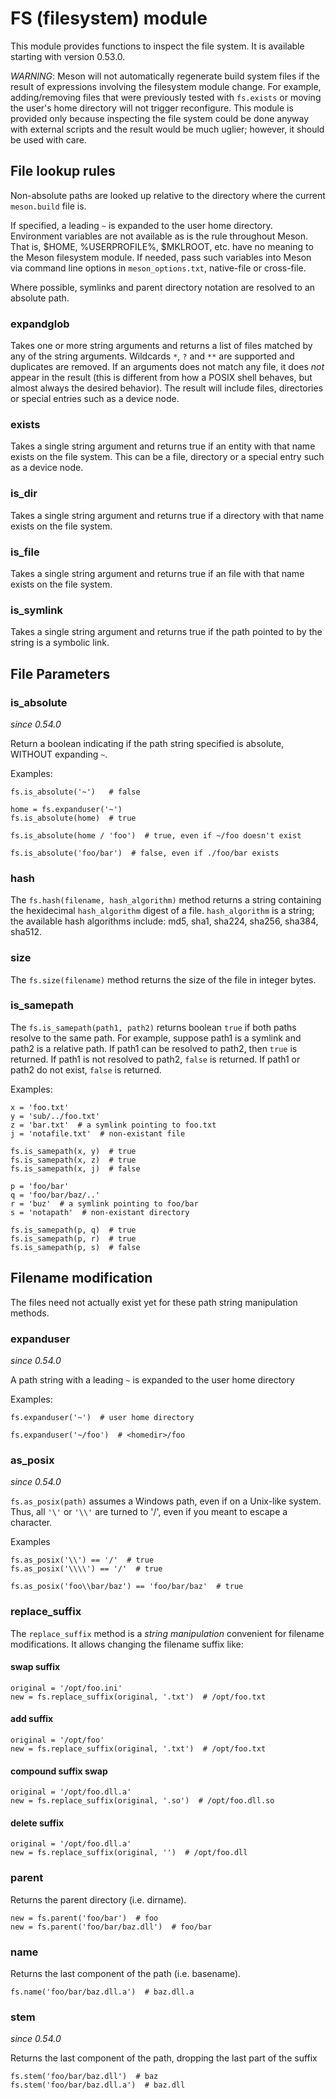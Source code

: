# FS (filesystem) module

This module provides functions to inspect the file system. It is
available starting with version 0.53.0.

_WARNING_: Meson will not automatically regenerate build system files
if the result of expressions involving the filesystem module change.
For example, adding/removing files that were previously tested with
`fs.exists` or moving the user's home directory will not trigger
reconfigure.  This module is provided only because inspecting the file
system could be done anyway with external scripts and the result would
be much uglier; however, it should be used with care.

## File lookup rules

Non-absolute paths are looked up relative to the directory where the
current `meson.build` file is.

If specified, a leading `~` is expanded to the user home directory.
Environment variables are not available as is the rule throughout Meson.
That is, $HOME, %USERPROFILE%, $MKLROOT, etc. have no meaning to the Meson
filesystem module. If needed, pass such variables into Meson via command
line options in `meson_options.txt`, native-file or cross-file.

Where possible, symlinks and parent directory notation are resolved to an
absolute path.

### expandglob

Takes one or more string arguments and returns a list of files matched
by any of the string arguments.  Wildcards `*`, `?` and `**` are supported
and duplicates are removed.  If an arguments does not match any file, it
does _not_ appear in the result (this is different from how a POSIX shell
behaves, but almost always the desired behavior).  The result will
include files, directories or special entries such as a device node.

### exists

Takes a single string argument and returns true if an entity with that
name exists on the file system. This can be a file, directory or a
special entry such as a device node.

### is_dir

Takes a single string argument and returns true if a directory with
that name exists on the file system.

### is_file

Takes a single string argument and returns true if an file with that
name exists on the file system.

### is_symlink

Takes a single string argument and returns true if the path pointed to
by the string is a symbolic link.

## File Parameters

### is_absolute

*since 0.54.0*

Return a boolean indicating if the path string specified is absolute, WITHOUT expanding `~`.

Examples:

```meson
fs.is_absolute('~')   # false

home = fs.expanduser('~')
fs.is_absolute(home)  # true

fs.is_absolute(home / 'foo')  # true, even if ~/foo doesn't exist

fs.is_absolute('foo/bar')  # false, even if ./foo/bar exists
```

### hash

The `fs.hash(filename, hash_algorithm)` method returns a string containing
the hexidecimal `hash_algorithm` digest of a file.
`hash_algorithm` is a string; the available hash algorithms include:
md5, sha1, sha224, sha256, sha384, sha512.

### size

The `fs.size(filename)` method returns the size of the file in integer bytes.

### is_samepath

The `fs.is_samepath(path1, path2)` returns boolean `true` if both paths resolve to the same path.
For example, suppose path1 is a symlink and path2 is a relative path.
If path1 can be resolved to path2, then `true` is returned.
If path1 is not resolved to path2, `false` is returned.
If path1 or path2 do not exist, `false` is returned.

Examples:

```meson
x = 'foo.txt'
y = 'sub/../foo.txt'
z = 'bar.txt'  # a symlink pointing to foo.txt
j = 'notafile.txt'  # non-existant file

fs.is_samepath(x, y)  # true
fs.is_samepath(x, z)  # true
fs.is_samepath(x, j)  # false

p = 'foo/bar'
q = 'foo/bar/baz/..'
r = 'buz'  # a symlink pointing to foo/bar
s = 'notapath'  # non-existant directory

fs.is_samepath(p, q)  # true
fs.is_samepath(p, r)  # true
fs.is_samepath(p, s)  # false
```

## Filename modification

The files need not actually exist yet for these path string manipulation methods.

### expanduser

*since 0.54.0*

A path string with a leading `~` is expanded to the user home directory

Examples:

```meson
fs.expanduser('~')  # user home directory

fs.expanduser('~/foo')  # <homedir>/foo
```

### as_posix

*since 0.54.0*

`fs.as_posix(path)` assumes a Windows path, even if on a Unix-like system.
Thus, all `'\'` or `'\\'` are turned to '/', even if you meant to escape a character.

Examples

```meson
fs.as_posix('\\') == '/'  # true
fs.as_posix('\\\\') == '/'  # true

fs.as_posix('foo\\bar/baz') == 'foo/bar/baz'  # true
```

### replace_suffix

The `replace_suffix` method is a *string manipulation* convenient for filename modifications.
It allows changing the filename suffix like:

#### swap suffix

```meson
original = '/opt/foo.ini'
new = fs.replace_suffix(original, '.txt')  # /opt/foo.txt
```

#### add suffix

```meson
original = '/opt/foo'
new = fs.replace_suffix(original, '.txt')  # /opt/foo.txt
```

#### compound suffix swap

```meson
original = '/opt/foo.dll.a'
new = fs.replace_suffix(original, '.so')  # /opt/foo.dll.so
```

#### delete suffix

```meson
original = '/opt/foo.dll.a'
new = fs.replace_suffix(original, '')  # /opt/foo.dll
```

### parent

Returns the parent directory (i.e. dirname).

```meson
new = fs.parent('foo/bar')  # foo
new = fs.parent('foo/bar/baz.dll')  # foo/bar
```

### name

Returns the last component of the path (i.e. basename).

```meson
fs.name('foo/bar/baz.dll.a')  # baz.dll.a
```

### stem

*since 0.54.0*

Returns the last component of the path, dropping the last part of the suffix

```meson
fs.stem('foo/bar/baz.dll')  # baz
fs.stem('foo/bar/baz.dll.a')  # baz.dll
```
